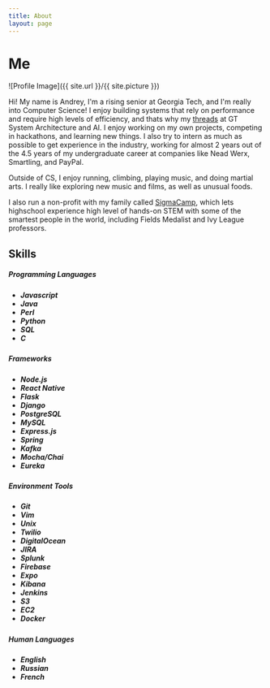 ```yaml
---
title: About
layout: page
---
```

<h1>Me</h1>
![Profile Image]({{ site.url }}/{{ site.picture }})

<p>
	Hi! My name is Andrey, I'm a rising senior at Georgia Tech, and I'm really into
	Computer Science! I enjoy building systems that rely on performance and require
	high levels of efficiency, and thats why my 
	<a href="https://www.cc.gatech.edu/academics/degree-programs/bachelors/computer-science/threads">
	threads</a> at GT System Architecture and AI. I enjoy working on my own projects,
	competing in hackathons, and learning new things. I also try to intern as much as possible to
	get experience in the industry, working for almost 2 years out of the 4.5 years of my undergraduate
	career at companies like Nead Werx, Smartling, and PayPal.
</p>

<p>
	Outside of CS, I enjoy running, climbing, playing music, and doing martial arts. 
	I really like exploring new music and films, as well as unusual foods.
</p>
<p>
	I also run a non-profit with my family called <a href="http://sigmacamp.org/">SigmaCamp</a>,
	which lets highschool experience high level of hands-on STEM with some of the smartest people
	 in the world, including Fields Medalist and Ivy League professors.
</p>

<h2>Skills</h2>

<h5>Programming Languages<h5>
<ul class="skill-list">
	<li>Javascript</li>
	<li>Java</li>
	<li>Perl</li>
	<li>Python</li>
	<li>SQL</li>
	<li>C</li>
</ul>

<h5>Frameworks<h5>
<ul class="skill-list">
	<li>Node.js</li>
	<li>React Native</li>
	<li>Flask</li>
	<li>Django</li>
	<li>PostgreSQL</li>
	<li>MySQL</li>
	<li>Express.js</li>
	<li>Spring</li>
	<li>Kafka</li>
	<li>Mocha/Chai</li>
	<li>Eureka</li>
</ul>

<h5>Environment Tools<h5>
<ul class="skill-list">
	<li>Git</li>
	<li>Vim</li>
	<li>Unix</li>
	<li>Twilio</li>
	<li>DigitalOcean</li>
	<li>JIRA</li>
	<li>Splunk</li>
	<li>Firebase</li>
	<li>Expo</li>
	<li>Kibana</li>
	<li>Jenkins</li>
	<li>S3</li>
	<li>EC2</li>
	<li>Docker</li>
</ul>

<h5>Human Languages<h5>
<ul class="skill-list">
	<li>English</li>
	<li>Russian</li>
	<li>French</li>
</ul>

